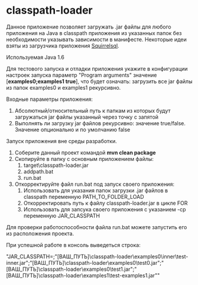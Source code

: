 # classpath-loader

Данное приложение позволяет загружать .jar файлы для любого приложения на Java в classpath приложения из указанных папок без необходимости указывать зависимости в манифесте.
Некоторые идеи взяты из загрузчика приложения [Squirrelsql](http://www.squirrelsql.org/).
 
Используемая Java 1.6
 
Для тестового запуска и отладки приложения укажите в конфигурации настроек запуска параметр "Program arguments" значение [**examples0;examples1 true**],
что будет означать:
    загрузить все jar файлы из папок examples0 и examples1 рекурсивно.
    
Входные параметры приложения:
1. Абсолютный/относительный путь к папкам из которых будут загружаться jar файлы указанный через точку с запятой
1. Выполнять ли загрузку jar файлов рекурсивно: значение true/false. Значение опционально и по умолчанию false

Запуск приложения вне среды разработки.
1. Соберите данный проект командой **mvn clean package**
1. Скопируйте в папку с основным приложением файлы:
    1. target\classpath-loader.jar
    1. addpath.bat
    1. run.bat
1. Откорректируйте файл run.bat под запуск своего приложения:
    1. Использовать для указания папок загрузки .jar файлов в classpath переменную PATH_TO_FOLDER_LOAD
    1. Откорректировать путь к файлу classpath-loader.jar в цикле FOR
    1. Использовать для запсука своего приложения с указанием -cp переменную JAR_CLASSPATH
    
    

Для проверки работоспособности файла run.bat можете запустить его из расположения проекта.

При успешной работе в консоль выведеться строка:

"JAR_CLASSPATH=;"[ВАШ_ПУТЬ]\classpath-loader\examples0\inner\test-inner.jar";"[ВАШ_ПУТЬ]\classpath-loader\examples0\test0.jar";"[ВАШ_ПУТЬ]\classpath-loader\examples0\test1.jar";"[ВАШ_ПУТЬ]\classpath-loader\examples1\test-examples1.jar""
